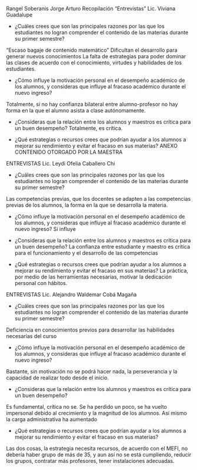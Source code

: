 Rangel Soberanis Jorge Arturo
Recopilación “Entrevistas”
Lic. Viviana Guadalupe

* ¿Cuáles crees que son las principales razones por las que los estudiantes no logran comprender el contenido de las materias durante su primer semestre?

“Escaso bagaje de contenido matemático”
Dificultan el desarrollo para generar nuevos conocimientos 
La falta de estrategias para poder dominar las clases de acuerdo con el conocimiento, virtudes y habilidades de los estudiantes.

* ¿Cómo influye la motivación personal en el desempeño académico de los alumnos, y consideras que influye al fracaso académico durante el nuevo ingreso?

Totalmente, si no hay confianza bilateral entre alumno-profesor no hay forma en la que el alumno asista a clase autónomamente.

* ¿Consideras que la relación entre los alumnos y maestros es crítica para un buen desempeño?
Totalmente, es crítica.

* ¿Qué estrategias o recursos crees que podrían ayudar a los alumnos a mejorar su rendimiento y evitar el fracaso en sus materias?
          ANEXO CONTENIDO OTORGADO POR LA MAESTRA

ENTREVISTAS 
Lic. Leydi Ofelia Caballero Chi 

* ¿Cuáles crees que son las principales razones por las que los estudiantes no logran comprender el contenido de las materias durante su primer semestre?

Las competencias previas, que los docentes se adapten a las competencias previas de los alumnos, la forma en la que se desarrolla la materia.

* ¿Cómo influye la motivación personal en el desempeño académico de los alumnos, y consideras que influye al fracaso académico durante el nuevo ingreso?
Sí influye

* ¿Consideras que la relación entre los alumnos y maestros es crítica para un buen desempeño?
La confianza entre estudiante y maestro es crítica para el funcionamiento y el desarrollo de las competencias

* ¿Qué estrategias o recursos crees que podrían ayudar a los alumnos a mejorar su rendimiento y evitar el fracaso en sus materias?
 La práctica, por medio de las herramientas necesarias, motivar la dedicación personal con hábitos.

ENTREVISTAS 
Lic. Alejandro Waldemar Cobá Magaña

* ¿Cuáles crees que son las principales razones por las que los estudiantes no logran comprender el contenido de las materias durante su primer semestre?

Deficiencia en conocimientos previos para desarrollar las habilidades necesarias del curso

* ¿Cómo influye la motivación personal en el desempeño académico de los alumnos, y consideras que influye al fracaso académico durante el nuevo ingreso?

Bastante, sin motivación no se podrá hacer nada, la perseverancia y la capacidad de realizar todo desde el inicio.

* ¿Consideras que la relación entre los alumnos y maestros es crítica para un buen desempeño?

Es fundamental, crítica no se.
Se ha perdido un poco, se ha vuelto impersonal debido al crecimiento y la magnitud de los alumnos.
Así mismo la carga administrativa ha aumentado

* ¿Qué estrategias o recursos crees que podrían ayudar a los alumnos a mejorar su rendimiento y evitar el fracaso en sus materias?

Las dos cosas, la estrategia necesita recursos, de acuerdo con el MEFI, no debería haber grupo de más de 35, y aun así no se está cumpliendo, reducir los grupos, contratar más profesores, tener instalaciones adecuadas.
